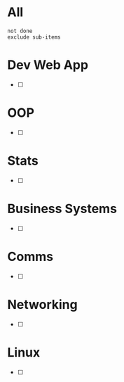 # All
```tasks
not done
exclude sub-items
```

# Dev Web App
- [ ]
# OOP
- [ ]
# Stats
- [ ]
# Business Systems
- [ ]
# Comms
- [ ]
# Networking
- [ ]
# Linux
- [ ]
